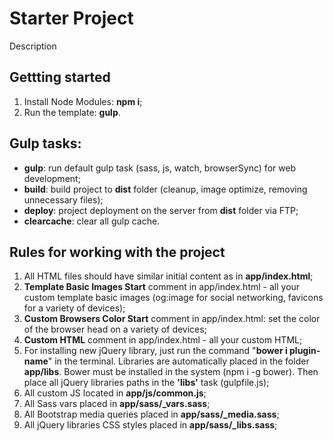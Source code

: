 <h1>Starter Project</h1>

<p>Description</p>


<h2>Gettting started</h2>

<ol>
	<li>Install Node Modules: <strong>npm i</strong>;</li>
	<li>Run the template: <strong>gulp</strong>.</li>
</ol>

<h2>Gulp tasks:</h2>

<ul>
	<li><strong>gulp</strong>: run default gulp task (sass, js, watch, browserSync) for web development;</li>
	<li><strong>build</strong>: build project to <strong>dist</strong> folder (cleanup, image optimize, removing unnecessary files);</li>
	<li><strong>deploy</strong>: project deployment on the server from <strong>dist</strong> folder via FTP;</li>
	<li><strong>clearcache</strong>: clear all gulp cache.</li>
</ul>

<h2>Rules for working with the project</h2>

<ol>
	<li>All HTML files should have similar initial content as in <strong>app/index.html</strong>;</li>
	<li><strong>Template Basic Images Start</strong> comment in app/index.html - all your custom template basic images (og:image for social networking, favicons for a variety of devices);</li>
	<li><strong>Custom Browsers Color Start</strong> comment in app/index.html: set the color of the browser head on a variety of devices;</li>
	<li><strong>Custom HTML</strong> comment in app/index.html - all your custom HTML;</li>
	<li>For installing new jQuery library, just run the command "<strong>bower i plugin-name</strong>" in the terminal. Libraries are automatically placed in the folder <strong>app/libs</strong>. Bower must be installed in the system (npm i -g bower). Then place all jQuery libraries paths in the <strong>'libs'</strong> task (gulpfile.js);</li>
	<li>All custom JS located in <strong>app/js/common.js</strong>;</li>
	<li>All Sass vars placed in <strong>app/sass/_vars.sass</strong>;</li>
	<li>All Bootstrap media queries placed in <strong>app/sass/_media.sass</strong>;</li>
	<li>All jQuery libraries CSS styles placed in <strong>app/sass/_libs.sass</strong>;</li>
</ol>
